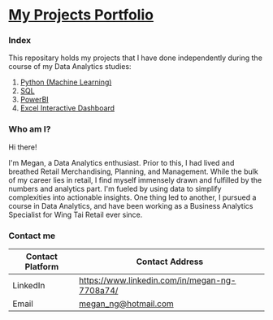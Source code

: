 # [My Projects Portfolio](https://github.com/TheWorldAtMyFingerTips/My_Projects/blob/main/README.md)

### Index
This repositary holds my projects that I have done independently during the course of my Data Analytics studies:
1. [Python (Machine Learning)](https://github.com/TheWorldAtMyFingerTips/My_Projects/blob/main/python/README.md)
2. [SQL](https://github.com/TheWorldAtMyFingerTips/My_Projects/tree/main/SQL/README.md)
3. [PowerBI](https://github.com/TheWorldAtMyFingerTips/My_Projects/blob/main/PowerBI/README.md)
4. [Excel Interactive Dashboard](https://github.com/TheWorldAtMyFingerTips/My_Projects/tree/main/Excel)

### Who am I?
Hi there!

I'm Megan, a Data Analytics enthusiast. Prior to this, I had lived and breathed Retail Merchandising, Planning, and Management. While the bulk of my career lies in retail, I find myself immensely drawn and fulfilled by the numbers and analytics part. I'm fueled by using data to simplify complexities into actionable insights. One thing led to another, I pursued a course in Data Analytics, and have been working as a Business Analytics Specialist for Wing Tai Retail ever since.

### Contact me
Contact Platform | Contact Address
---------------- | ------------------
LinkedIn | https://www.linkedin.com/in/megan-ng-7708a74/
Email | megan_ng@hotmail.com







